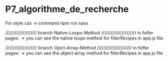 # P7_algorithme_de_recherche

For style css -> command npm run sass

//////////////////// branch Native-Loops-Method ////////////////////// 
in folfer pages: -> you can see the native loops method for filterRecipes in app.js file

//////////////////// branch Oject-Array-Method ////////////////////// 
in folfer pages: -> you can see the object array method for filterRecipes in app.js file
